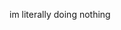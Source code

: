 im literally doing nothing

<!---
Retekmano/Retekmano is a ✨ special ✨ repository because its `README.md` (this file) appears on your GitHub profile.
You can click the Preview link to take a look at your changes.
--->
